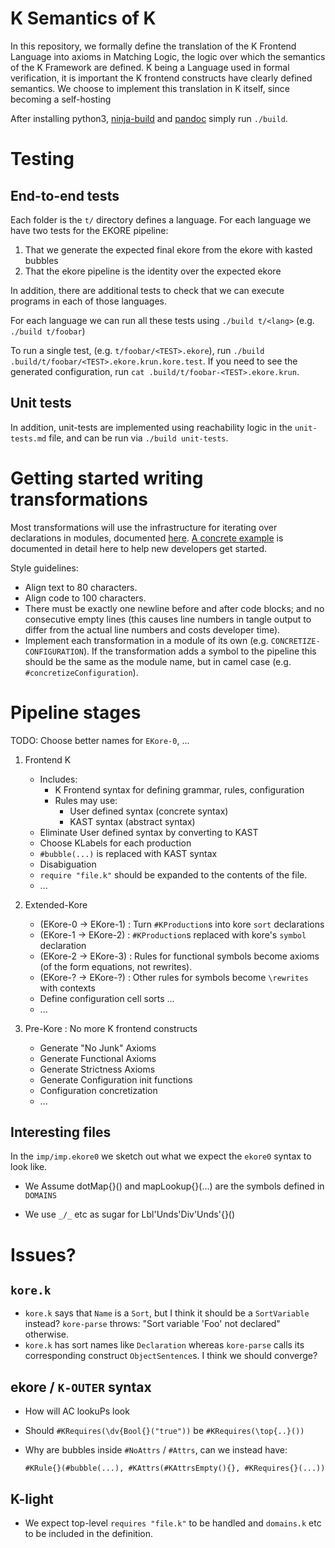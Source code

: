 K Semantics of K
================

In this repository, we formally define the translation of the K Frontend
Language into axioms in Matching Logic, the logic over which the semantics of
the K Framework are defined. K being a Language used in formal verification, it
is important the K frontend constructs have clearly defined semantics. We choose
to implement this translation in K itself, since becoming a self-hosting

After installing python3, [ninja-build] and [pandoc] simply run `./build`.

[pandoc]:      https://pandoc.org
[ninja-build]: https://ninja-build.org

Testing
=======

End-to-end tests
----------------

Each folder is the `t/` directory defines a language. For each language we have
two tests for the EKORE pipeline:

1. That we generate the expected final ekore from the ekore with kasted bubbles
2. That the ekore pipeline is the identity over the expected ekore

In addition, there are additional tests to check that we can execute programs
in each of those languages.

For each language we can run all these tests using `./build t/<lang>` (e.g.
`./build t/foobar`)

To run a single test, (e.g. `t/foobar/<TEST>.ekore`), run
`./build .build/t/foobar/<TEST>.ekore.krun.kore.test`. If you need to see
the generated configuration, run
`cat .build/t/foobar-<TEST>.ekore.krun`.

Unit tests
----------

In addition, unit-tests are implemented using reachability logic in the
`unit-tests.md` file, and can be run via `./build unit-tests`.

Getting started writing transformations
=======================================

Most transformations will use the infrastructure for iterating over declarations
in modules, documented [here](./kink.md#visitor-infrastructure).
[A concrete  example](./kink.md#collect-declared-sorts)
is documented in detail here to help new developers get started.

Style guidelines:

-   Align text to 80 characters.
-   Align code to 100 characters.
-   There must be exactly one newline before and after code blocks; and no
    consecutive empty lines (this causes line numbers in tangle output to differ
    from the actual line numbers and costs developer time).
-   Implement each transformation in a module of its own (e.g.
    `CONCRETIZE-CONFIGURATION`). If the transformation adds a symbol to the
    pipeline this should be the same as the module name, but in camel case (e.g.
    `#concretizeConfiguration`).

Pipeline stages
===============

TODO: Choose better names for `EKore-0`, ...

1.  Frontend K

    -   Includes:
        -   K Frontend syntax for defining grammar, rules, configuration
        -   Rules may use:
            -   User defined syntax (concrete syntax)
            -   KAST syntax (abstract syntax)
    -   Eliminate User defined syntax by converting to KAST
    -   Choose KLabels for each production
    -   `#bubble(...)` is replaced with KAST syntax
    -   Disabiguation
    -   `require "file.k"` should be expanded to the contents of the file.
    -   ...

2.  Extended-Kore 

    *   (EKore-0 -> EKore-1)  : Turn `#KProduction`s into kore `sort` declarations
    *   (EKore-1 -> EKore-2)  : `#KProduction`s replaced with kore's `symbol` declaration
    *   (EKore-2 -> EKore-3)  : Rules for functional symbols become axioms (of the form equations, not rewrites).
    *   (EKore-? -> EKore-?)  : Other rules for symbols become `\rewrites` with contexts
    *   Define configuration cell sorts ...
    *   ...

3.  Pre-Kore : No more K frontend constructs
    -   Generate "No Junk" Axioms
    -   Generate Functional Axioms
    -   Generate Strictness Axioms
    -   Generate Configuration init functions
    -   Configuration concretization
    -   ...


Interesting files
-----------------

In the `imp/imp.ekore0` we sketch out what we expect the `ekore0` syntax to look like.

* We Assume dotMap{}() and mapLookup{}(...)  are the symbols defined in `DOMAINS`

* We use `_/_` etc as sugar for Lbl'Unds'Div'Unds'{}()


Issues?
=======

`kore.k`
--------

-   `kore.k` says that `Name` is a `Sort`, but I think it should be a
    `SortVariable` instead? `kore-parse` throws: "Sort variable 'Foo' not
    declared" otherwise.
-   `kore.k` has sort names like `Declaration` whereas `kore-parse` calls its
    corresponding construct `ObjectSentence`s. I think we should converge?

ekore / `K-OUTER` syntax
------------------------

-   How will AC lookuPs look
-   Should `#KRequires(\dv{Bool{}("true"))` be `#KRequires(\top{..}())`
-   Why are bubbles inside `#NoAttrs` / `#Attrs`, can we instead have:

    `#KRule{}(#bubble(...), #KAttrs(#KAttrsEmpty(){}, #KRequires{}(...))`

K-light
-------

-   We expect top-level `requires "file.k"` to be handled and `domains.k` etc to
    be included in the definition.

